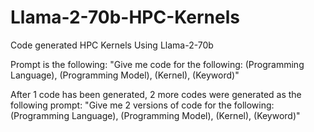 # Llama-2-70b-HPC-Kernels
Code generated HPC Kernels Using Llama-2-70b

Prompt is the following: 
"Give me code for the following: 
(Programming Language), (Programming Model), (Kernel), (Keyword)"

After 1 code has been generated, 2 more codes were generated as the following prompt:
"Give me 2 versions of code for the following: 
(Programming Language), (Programming Model), (Kernel), (Keyword)"
